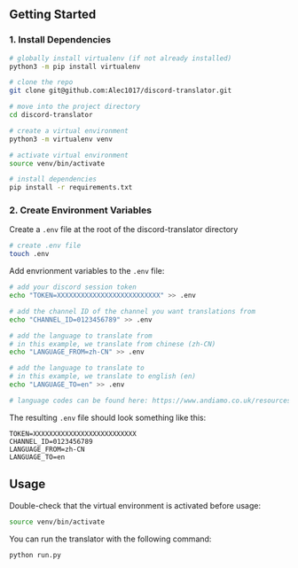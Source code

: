## Getting Started

### 1. Install Dependencies
```bash
# globally install virtualenv (if not already installed)
python3 -m pip install virtualenv

# clone the repo
git clone git@github.com:Alec1017/discord-translator.git

# move into the project directory
cd discord-translator

# create a virtual environment
python3 -m virtualenv venv

# activate virtual environment
source venv/bin/activate

# install dependencies
pip install -r requirements.txt
```

### 2. Create Environment Variables
Create a `.env` file at the root of the discord-translator directory
```bash
# create .env file
touch .env
```

Add envrionment variables to the `.env` file:
```bash
# add your discord session token
echo "TOKEN=XXXXXXXXXXXXXXXXXXXXXXXXXX" >> .env

# add the channel ID of the channel you want translations from
echo "CHANNEL_ID=0123456789" >> .env

# add the language to translate from
# in this example, we translate from chinese (zh-CN)
echo "LANGUAGE_FROM=zh-CN" >> .env

# add the language to translate to
# in this example, we translate to english (en)
echo "LANGUAGE_TO=en" >> .env

# language codes can be found here: https://www.andiamo.co.uk/resources/iso-language-codes/
```

The resulting `.env` file should look something like this:
```
TOKEN=XXXXXXXXXXXXXXXXXXXXXXXXXX
CHANNEL_ID=0123456789
LANGUAGE_FROM=zh-CN
LANGUAGE_TO=en
```

## Usage

Double-check that the virtual environment is activated before usage:
```bash
source venv/bin/activate
```

You can run the translator with the following command:
```bash
python run.py
```